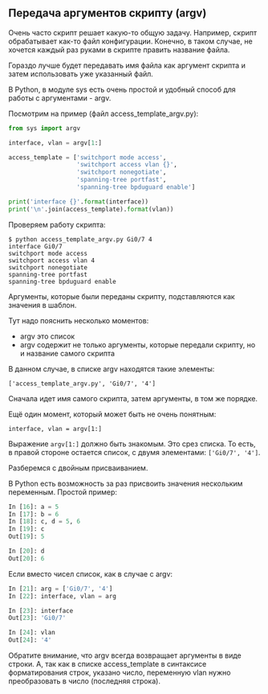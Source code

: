 ## Передача аргументов скрипту (argv)

Очень часто скрипт решает какую-то общую задачу.
Например, скрипт обрабатывает как-то файл конфигурации.
Конечно, в таком случае, не хочется каждый раз руками в скрипте править название файла. 

Гораздо лучше будет передавать имя файла как аргумент скрипта и затем использовать уже указанный файл.

В Python, в модуле sys есть очень простой и удобный способ для работы с аргументами - argv.

Посмотрим на пример (файл access_template_argv.py):
```python
from sys import argv

interface, vlan = argv[1:]

access_template = ['switchport mode access',
                   'switchport access vlan {}',
                   'switchport nonegotiate',
                   'spanning-tree portfast',
                   'spanning-tree bpduguard enable']

print('interface {}'.format(interface))
print('\n'.join(access_template).format(vlan))
```

Проверяем работу скрипта:
```
$ python access_template_argv.py Gi0/7 4
interface Gi0/7
switchport mode access
switchport access vlan 4
switchport nonegotiate
spanning-tree portfast
spanning-tree bpduguard enable
```

Аргументы, которые были переданы скрипту, подставляются как значения в шаблон.

Тут надо пояснить несколько моментов:
* argv это список
* argv содержит не только аргументы, которые передали скрипту, но и название самого скрипта

В данном случае, в списке argv находятся такие элементы:
```
['access_template_argv.py', 'Gi0/7', '4']
```

Сначала идет имя самого скрипта, затем аргументы, в том же порядке.

Ещё один момент, который может быть не очень понятным:
```
interface, vlan = argv[1:]
```

Выражение ```argv[1:]``` должно быть знакомым. Это срез списка.
То есть, в правой стороне остается список, с двумя элементами: ```['Gi0/7', '4']```.


Разберемся с двойным присваиванием.

В Python есть возможность за раз присвоить значения нескольким переменным. Простой пример:
```python
In [16]: a = 5
In [17]: b = 6
In [18]: c, d = 5, 6
In [19]: c
Out[19]: 5

In [20]: d
Out[20]: 6
```

Если вместо чисел список, как в случае с argv:
```python
In [21]: arg = ['Gi0/7', '4']
In [22]: interface, vlan = arg

In [23]: interface
Out[23]: 'Gi0/7'

In [24]: vlan
Out[24]: '4'
```

Обратите внимание, что argv всегда возвращает аргументы в виде строки.
А, так как в списке access_template в синтаксисе форматирования строк, указано число, переменную vlan нужно преобразовать в число (последняя строка). 

